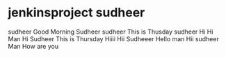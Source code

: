 # jenkinsproject sudheer
sudheer
Good Morning
Sudheer
sudheer
This is Thusday
sudheer
Hi
Hi Man
Hi Sudheer This is Thursday
Hiiii
Hii Sudheeer
Hello man
Hii sudheer Man How are you
